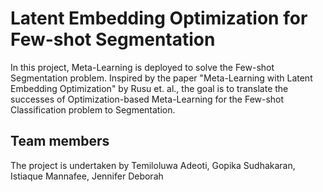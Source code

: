 # Latent Embedding Optimization for Few-shot Segmentation

In this project, Meta-Learning is deployed to solve the Few-shot Segmentation problem.
Inspired by the paper "Meta-Learning with Latent Embedding Optimization" by Rusu et. al., the goal is to translate the successes of Optimization-based
Meta-Learning for the Few-shot Classification problem to Segmentation.

## Team members
The project is undertaken by Temiloluwa Adeoti, Gopika Sudhakaran, Istiaque Mannafee, Jennifer Deborah
